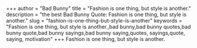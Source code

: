 +++
author = "Bad Bunny"
title = "Fashion is one thing, but style is another."
description = "the best Bad Bunny Quote: Fashion is one thing, but style is another."
slug = "fashion-is-one-thing-but-style-is-another"
keywords = "Fashion is one thing, but style is another.,bad bunny,bad bunny quotes,bad bunny quote,bad bunny sayings,bad bunny saying,quotes, sayings,quote, saying, motivation"
+++
Fashion is one thing, but style is another.
